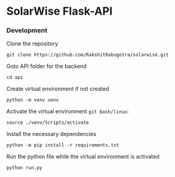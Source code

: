 # SolarWise Flask-API

### Development

Clone the repository

```shell
git clone https://github.com/RakshitRabugotra/solarwise.git
```

Goto API folder for the backend

```shell
cd api
```

Create virtual environment if not created

```shell
python -m venv venv
```

Activate the virtual environment `git bash/linux`:

```shell
source ./venv/Scripts/activate
```

Install the necessary dependencies

```shell
python -m pip install -r requirements.txt
```

Run the python file while the virtual environment is activated

```shell
python run.py
```
